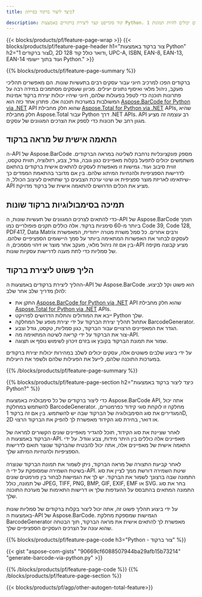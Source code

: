 ```yaml
---
title: כיצד ליצור ברקוד בפייתון?  

description: קוד סקריפט קצר ליצירת ברקודים באמצעות Python. ברקודים יכולים להיות תמונות 1D, 2D ותמונות ברקוד דואר של סמליות שונות כולל 128 ו-QR תוך שימוש בקוד של כמה שורות.
---
```


{{< blocks/products/pf/feature-page-wrap >}}
{{< blocks/products/pf/feature-page-header h1="צור ברקוד באמצעות Python" h2="צור ברקודים 1D, 2D ודואר כולל קוד 128, UPC-A, ISBN, EAN-8, EAN-13, EAN-14 ועוד בתוך יישומי Python." >}}

{{% blocks/products/pf/feature-page-summary %}}

ברקודים הפכו למרכיב חיוני עבור עסקים רבים בתעשיות שונות.  הם מאפשרים תהליכי מעקב, ניהול מלאי ואיסוף נתונים יעילים.  מכיוון שעסקים מסתמכים במידה רבה על פתרונות תוכנה כדי לטפל בפעולות שלהם, חיוני שיהיו יכולות יצירת ברקוד אמינות המשולבות במערכות תוכנה אלו.  פתרון אחד כזה הוא [Aspose.BarCode for Python via .NET](https://products.aspose.com/barcode/python-net/) API שהוא חלק מחבילת [Aspose.Total for Python via .NET](https://products.aspose.com/total/python-net/) APIs, שהיא חלק מחבילת Aspose.Total עבור Python דרך .NET APIs.  API רב עוצמה זה מציע מגוון רחב של תכונות כדי לספק את הצרכים המגוונים של עסקים.

<h2>התאמה אישית של מראה ברקוד</h2>

ה-API של Aspose.BarCode מספק פונקציונליות נרחבת לשליטה במראה הברקודים.  משתמשים יכולים לתפעל בקלות מאפיינים כגון גובה, גודל, צבע, רזולוציה, תווית טקסט, זווית סיבוב ועוד.  גמישות זו מאפשרת לעסקים להתאים אישית ברקודים בהתאם לדרישות הספציפיות ולהנחיות המיתוג שלהם.  בין אם מדובר בהתאמת הממדים כך שיתאימו לאריזת מוצר ספציפית או שינוי ערכת הצבעים כך שתתאים לעיצוב הכולל, ה-API מציע את הכלים הדרושים להתאמה אישית של ברקוד מדויקת.

<h2>תמיכה בסימבולוגיות ברקוד שונות</h2>

כדי להתאים לצרכים המגוונים של תעשיות שונות, ה-API של Aspose.BarCode תומך ביותר מ-60 סימניות ברקוד.  אלה כוללים תקנים פופולריים כמו Code 39, Code 128, PDF417, Data Matrix ורבים אחרים.  כל סמל משרת מטרה ייחודית, המאפשרת לעסקים לבחור את האפשרות המתאימה ביותר על סמך היישומים הספציפיים שלהם.  בין אם זה ניהול מלאי, מעקב אחר מוצר או זיהוי מסמכים, ה-API מציע קבוצה מקיפה של סמליות כדי לתת מענה לדרישות עסקיות שונות.

<h2>הליך פשוט ליצירת ברקוד</h2>

ההליך ליצירת ברקודים באמצעות ה-API של Aspose.BarCode הוא פשוט וקל לביצוע.  להלן מדריך שלב אחר שלב:

- התקן את [Aspose.BarCode for Python via .NET](https://products.aspose.com/barcode/python-net/) API שהוא חלק מחבילת [Aspose.Total for Python via .NET](https://products.aspose.com/total/python-net/) APIs.
- ייבא את המודולים והתלות הדרושים לפרויקט Python שלך.
- אתחול תהליך יצירת הברקוד על ידי יצירת מופע של המחלקה BarcodeGenerator.
- הגדר את המאפיינים הרצויים עבור הברקוד, כגון סמליות, טקסט, גודל וצבע.
- צור את הברקוד על ידי קריאה לשיטה המתאימה מה-API.
- שמור את תמונת הברקוד בקובץ או בזרם זיכרון לשימוש נוסף או תצוגה.

על ידי ביצוע שלבים פשוטים אלה, עסקים יכולים לשלב במהירות יכולות יצירת ברקודים במערכות התוכנה שלהם, לייעל את הפעילות שלהם ולשפר את היעילות.

{{% /blocks/products/pf/feature-page-summary  %}}

{{% blocks/products/pf/feature-page-section  h2="כיצד ליצור ברקוד באמצעות Python?" %}}

כדי ליצור ברקודים של כל סימבולגיה באמצעות Aspose.BarCode API, אתה יכול להשתמש במחלקת BarcodeGenerator.  מחלקה זו לוקחת סוגי קידוד כפרמטרים, המגדירים את סוג הסימבולוגיה של הברקוד שבה יש להשתמש.  בין אם זה ברקוד 1D, 2D או דואר, בחירת סוג הקידוד מאפשרת לך להפיק את הברקוד הרצוי.
<br /><br />
לאחר שציינת את סוג הקידוד, תוכל להגדיר מאפיינים שונים הקשורים למראה של הברקוד באמצעות ה-API.  מאפיינים אלה כוללים בין היתר מידות, צבע וגודל.  על ידי התאמה אישית של מאפיינים אלה, אתה יכול להבטיח שהברקוד שנוצר תואם לדרישות הספציפיות ולהנחיות המיתוג שלך.
<br /><br />
לאחר קביעת התצורה של מראה הברקוד, ניתן לשמור את תמונת הברקוד שנוצרה בשיטת השמירה שמסופקת על ידי ה-API.  שיטת השמירה דורשת ממך לציין את סוג התמונה שבה ברצונך לשמור את הברקוד. יש לך את הגמישות לבחור בין פורמטים שונים של תמונה, כולל JPEG, TIFF, PNG, BMP, GIF, EXIF, EMF או SVG.  בחר את סוג התמונה המתאים בהתבסס על ההעדפות שלך או דרישות התאימות של מערכת התוכנה שלך.
<br /><br />
על ידי ביצוע תהליך פשוט זה, אתה יכול ליצור בקלות ברקודים של סמליות שונות באמצעות ה-API של Aspose.BarCode.  הגמישות שמספקת מחלקת BarcodeGenerator מאפשרת לך להתאים אישית את מראה הברקוד, תוך הבטחה שהוא עונה על הצרכים העסקיים הספציפיים שלך.

{{% blocks/products/pf/feature-page-code h3="Python - צור ברקוד" %}}

{{< gist "aspose-com-gists" "90669cf6088507944ba29afb15b73214" "generate-barcode-via-python.py" >}}

{{% /blocks/products/pf/feature-page-code  %}}
{{% /blocks/products/pf/feature-page-section %}}

{{< blocks/products/pf/agp/other-autogen-total-feature>}}